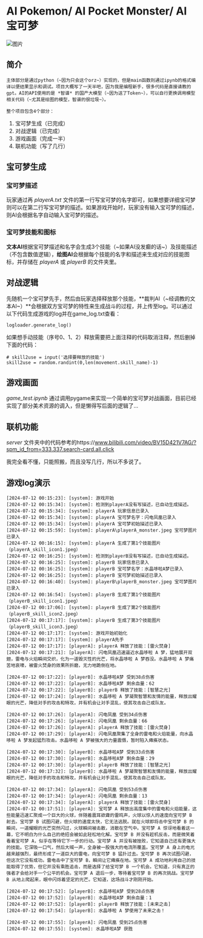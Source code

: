 # AI Pokemon/ AI Pocket Monster/ AI 宝可梦
![图片](https://github.com/GA10d/AI-Pokemon/assets/128725933/dea89d3c-4fee-4a63-bab3-b373fedd81c6)

## 简介
	主体部分是通过python（~因为只会这个orz~）实现的，但是main函数则通过ipynb的格式编译以便结果显示和调试。项目大概写了一天半吧，因为我是编程新手，很多代码是直接请教的gpt。AI的API使用的是 *智谱* 的国产大模型（~因为送了Token~），可以自行更换调用模型相关代码（~尤其是绘图的模型，智谱的很垃圾~）。
	
	整个项目包含4个部分：

1. 宝可梦生成（已完成）
2. 对战逻辑（已完成）
3. 游戏画面（完成一半）
4. 联机功能（写了几行）

## 宝可梦生成

### 宝可梦描述

玩家通过再 *playerA.txt* 文件的第一行写宝可梦的名字即可，如果想要详细宝可梦则可以在第二行写宝可梦的描述。如果游戏开始时，玩家没有输入宝可梦的描述，则AI会根据名字自动输入宝可梦的描述。

### 宝可梦技能和图标

**文本AI**根据宝可梦描述和名字会生成3个技能（~如果AI没发癫的话~）及技能描述（不包含数值逻辑），**绘图AI**会根据每个技能的名字和描述来生成对应的技能图标，并存储在 *playerA* 或 *playerB* 的文件夹里。

## 对战逻辑

先随机一个宝可梦先手，然后由玩家选择释放那个技能，**裁判AI（~经调教的文本AI~）**会根据双方宝可梦的特性来生成战斗的过程，并上传至log。可以通过以下代码生成游戏的log并在game_log.txt查看：

```
logloader.generate_log()
```

如果想手动技能（序号0、1、2）释放需要把上面注释的代码取消注释，然后删掉下面的代码：

```
# skill2use = input('选择要释放的技能')
skill2use = random.randint(0,len(movement.skill_name)-1)
```

## 游戏画面

*game_test.ipynb* 通过调用pygame来实现一个简单的宝可梦对战画面，目前已经实现了部分美术资源的调入，但是懒得写后面的逻辑了...

## 联机功能

*server* 文件夹中的代码参考的https://www.bilibili.com/video/BV15D421V7AG/?spm_id_from=333.337.search-card.all.click

我完全看不懂，只能照搬，而且没写几行，所以不多说了。

## 游戏log演示

```
[2024-07-12 00:15:23]: [system]: 游戏开始
[2024-07-12 00:15:34]: [system]: 检测到playerA没有写描述，已自动生成描述。
[2024-07-12 00:15:34]: [system]: playerA 玩家信息已录入
[2024-07-12 00:15:34]: [system]: playerA 宝可梦名字：闪电凤凰已录入
[2024-07-12 00:15:34]: [system]: playerA 宝可梦初始描述已录入
[2024-07-12 00:15:59]: [system]: playerA\playerA_monster.jpeg 宝可梦图片已录入
[2024-07-12 00:16:15]: [system]: playerA 生成了第1个技能图片（playerA_skill_icon1.jpeg）
[2024-07-12 00:16:25]: [system]: 检测到playerB没有写描述，已自动生成描述。
[2024-07-12 00:16:25]: [system]: playerB 玩家信息已录入
[2024-07-12 00:16:25]: [system]: playerB 宝可梦名字：水晶哆啦A梦已录入
[2024-07-12 00:16:25]: [system]: playerB 宝可梦初始描述已录入
[2024-07-12 00:16:40]: [system]: playerB\playerB_monster.jpeg 宝可梦图片已录入
[2024-07-12 00:16:54]: [system]: playerB 生成了第1个技能图片（playerB_skill_icon1.jpeg）
[2024-07-12 00:17:06]: [system]: playerB 生成了第2个技能图片（playerB_skill_icon2.jpeg）
[2024-07-12 00:17:17]: [system]: playerB 生成了第3个技能图片（playerB_skill_icon3.jpeg）
[2024-07-12 00:17:17]: [system]: 游戏开始初始化
[2024-07-12 00:17:17]: [system]: playerA先手
[2024-07-12 00:17:17]: [playerA]: playerA 释放了技能：[雷火焚身]
[2024-07-12 00:17:21]: [playerA]: 闪电凤凰迅速逼近水晶哆啦 A 梦，猛地展开双翅，雷电与火焰瞬间交织，化为一道毁灭性的光芒，将水晶哆啦 A 梦吞没。水晶哆啦 A 梦痛苦地哀嚎，被雷火焚身的效果所折磨，无力地跪倒在地。

[2024-07-12 00:17:22]: [playerB]: 水晶哆啦A梦 受到38点伤害
[2024-07-12 00:17:22]: [playerB]: 水晶哆啦A梦 剩余血量：62
[2024-07-12 00:17:22]: [playerB]: playerB 释放了技能：[智慧之光]
[2024-07-12 00:17:24]: [playerB]: 水晶哆啦 A 梦凝聚智慧和友情的能量，释放出耀眼的光芒，降低对手的攻击和特攻，并有机会让对手混乱，使其攻击自己或队友。

[2024-07-12 00:17:26]: [playerA]: 闪电凤凰 受到34点伤害
[2024-07-12 00:17:26]: [playerA]: 闪电凤凰 剩余血量：66
[2024-07-12 00:17:26]: [playerA]: playerA 释放了技能：[雷火焚身]
[2024-07-12 00:17:29]: [playerA]: 闪电凤凰聚集了全身的雷电和火焰能量，向水晶哆啦 A 梦发起猛烈攻击。水晶哆啦 A 梦被强大的力量震慑，暂时陷入瘫痪状态。

[2024-07-12 00:17:30]: [playerB]: 水晶哆啦A梦 受到33点伤害
[2024-07-12 00:17:30]: [playerB]: 水晶哆啦A梦 剩余血量：29
[2024-07-12 00:17:30]: [playerB]: playerB 释放了技能：[智慧之光]
[2024-07-12 00:17:32]: [playerB]: 水晶哆啦 A 梦凝聚智慧和友情的能量，释放出耀眼的光芒，降低对手的攻击和特攻，并有机会让对手混乱，使其攻击自己或队友。

[2024-07-12 00:17:34]: [playerA]: 闪电凤凰 受到53点伤害
[2024-07-12 00:17:34]: [playerA]: 闪电凤凰 剩余血量：13
[2024-07-12 00:17:34]: [playerA]: playerA 释放了技能：[雷火焚身]
[2024-07-12 00:17:51]: [playerA]: 宝可梦 A 释放出高度集中的雷电和火焰能量，这些能量迅速汇聚成一个巨大的火球，伴随着震耳欲聋的雷鸣声，火球以惊人的速度向宝可梦 B 射去。宝可梦 B 试图闪避，但火球的速度太快，它无法逃脱。就在火球即将击中宝可梦 B 的瞬间，一道耀眼的光芒突然闪过，火球瞬间被击散，消散在空气中。宝可梦 A 惊讶地看着这一幕，它不明白为什么自己的绝招会被如此轻松地化解。宝可梦 B 并没有趁机反击，而是微笑着看着宝可梦 A，似乎在等待它下一步的行动。宝可梦 A 并没有被挫败，它知道自己还有更强大的技能。它深吸一口气，然后大喊一声，全身被一股强大的电流所覆盖。宝可梦 A 身上的电光越来越强烈，最终形成了一道巨大的雷电，向宝可梦 B 猛扑过去。宝可梦 B 再次试图闪避，但这次它没有成功。雷电击中了宝可梦 B，瞬间让它瘫痪在地。宝可梦 A 成功地利用自己的技能取得了优势，但它并没有乘胜追击，而是选择了给宝可梦 B 一个机会。它知道，只有真正的强者才会给对手一个公平的机会。宝可梦 A 退后一步，等待着宝可梦 B 的再次挑战。宝可梦 B 从地上爬起来，眼中闪烁着坚定的光芒。它知道，这场战斗才刚刚开始。

[2024-07-12 00:17:52]: [playerB]: 水晶哆啦A梦 受到28点伤害
[2024-07-12 00:17:52]: [playerB]: 水晶哆啦A梦 剩余血量：1
[2024-07-12 00:17:52]: [playerB]: playerB 释放了技能：[未来之击]
[2024-07-12 00:17:54]: [playerB]: 水晶哆啦 A 梦使用了未来之击！

[2024-07-12 00:17:55]: [playerA]: 闪电凤凰 受到25点伤害
[2024-07-12 00:17:55]: [system]: 水晶哆啦A梦 获胜
```

